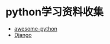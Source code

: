 # python学习资料收集
* [awesome-python](https://github.com/vinta/awesome-python)
* [Django](http://python.usyiyi.cn/django/index.html)